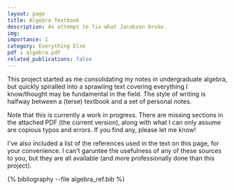 ```yaml
---
layout: page
title: Algebra Textbook
description: An attempt to fix what Jacobson broke.
img:
importance: 1
category: Everything Else
pdf : algebra.pdf
related_publications: false
---
```


This project started as me consolidating my notes in undergraduate algebra, but quickly spiralled into a sprawling text covering everything I know/thought may be fundamental in the field. The style of writing is halfway between a (terse) textbook and a set of personal notes.

Note that this is currently a work in progress. There are missing sections in the attached PDF (the current version), along with what I can only assume are copious typos and errors. If you find any, please let me know!

I've also included a list of the references used in the text on this page, for your convenience. I can't garuntee the usefulness of any of these sources to you, but they are all available (and more professionally done than this project).


<div class="publications">

{% bibliography --file algebra_ref.bib %}

</div>
